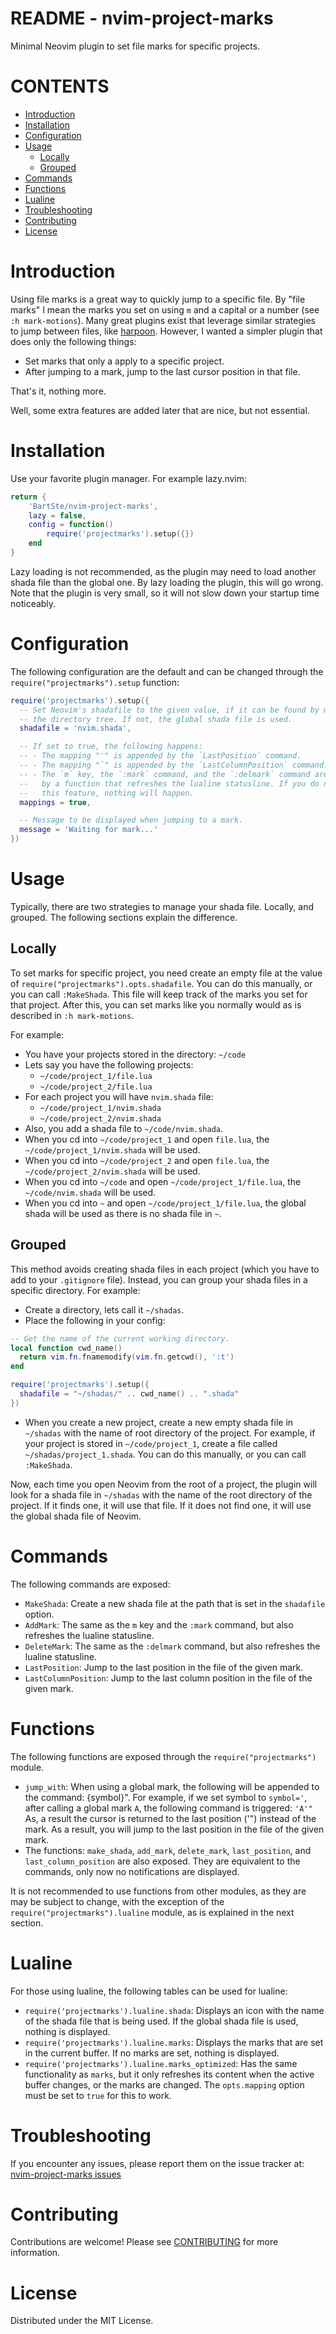 # README - nvim-project-marks

Minimal Neovim plugin to set file marks for specific projects.

# CONTENTS

<!--toc:start-->
- [Introduction](#introduction)
- [Installation](#installation)
- [Configuration](#configuration)
- [Usage](#usage)
  - [Locally](#locally)
  - [Grouped](#grouped)
- [Commands](#commands)
- [Functions](#functions)
- [Lualine](#lualine)
- [Troubleshooting](#troubleshooting)
- [Contributing](#contributing)
- [License](#license)
<!--toc:end-->

# Introduction

Using file marks is a great way to quickly jump to a specific file. By "file
marks" I mean the marks you set on using `m` and a capital or a number (see `:h
mark-motions`). Many great plugins exist that leverage similar strategies to
jump between files, like [harpoon](https://github.com/ThePrimeagen/harpoon).
However, I wanted a simpler plugin that does only the following things:

- Set marks that only a apply to a specific project.
- After jumping to a mark, jump to the last cursor position in that file.

That's it, nothing more.

Well, some extra features are added later that are nice, but not essential.

# Installation

Use your favorite plugin manager. For example lazy.nvim:

```lua
return {
    'BartSte/nvim-project-marks',
    lazy = false,
    config = function()
        require('projectmarks').setup({})
    end
}
```

Lazy loading is not recommended, as the plugin may need to load another shada
file than the global one. By lazy loading the plugin, this will go wrong. Note
that the plugin is very small, so it will not slow down your startup time
noticeably.

# Configuration

The following configuration are the default and can be changed through the
`require("projectmarks").setup` function:

```lua
require('projectmarks').setup({
  -- Set Neovim's shadafile to the given value, if it can be found by moving up
  -- the directory tree. If not, the global shada file is used.
  shadafile = 'nvim.shada',

  -- If set to true, the following happens:
  -- - The mapping "'" is appended by the `LastPosition` command.
  -- - The mapping "`" is appended by the `LastColumnPosition` command.
  -- - The `m` key, the `:mark` command, and the `:delmark` command are appended
  --   by a function that refreshes the lualine statusline. If you do not use
  --   this feature, nothing will happen.
  mappings = true,

  -- Message to be displayed when jumping to a mark.
  message = 'Waiting for mark...'
})
```

# Usage

Typically, there are two strategies to manage your shada file. Locally, and
grouped. The following sections explain the difference.

## Locally

To set marks for specific project, you need create an empty file at the value of
`require("projectmarks").opts.shadafile`. You can do this manually, or
you can call `:MakeShada`. This file will keep track of the marks you set for
that project. After this, you can set marks like you normally would as is
described in `:h mark-motions`.

For example:

- You have your projects stored in the directory: `~/code`
- Lets say you have the following projects:
  - `~/code/project_1/file.lua`
  - `~/code/project_2/file.lua`
- For each project you will have `nvim.shada` file:
  - `~/code/project_1/nvim.shada`
  - `~/code/project_2/nvim.shada`
- Also, you add a shada file to `~/code/nvim.shada`.
- When you cd into `~/code/project_1` and open `file.lua`, the
  `~/code/project_1/nvim.shada` will be used.
- When you cd into `~/code/project_2` and open `file.lua`, the
  `~/code/project_2/nvim.shada` will be used.
- When you cd into `~/code` and open `~/code/project_1/file.lua`, the
  `~/code/nvim.shada` will be used.
- When you cd into `~` and open `~/code/project_1/file.lua`, the global shada
  will be used as there is no shada file in `~`.

## Grouped

This method avoids creating shada files in each project (which you have to add
to your `.gitignore` file). Instead, you can group your shada files in a
specific directory. For example:

- Create a directory, lets call it `~/shadas`.
- Place the following in your config:

```lua
-- Get the name of the current working directory.
local function cwd_name()
  return vim.fn.fnamemodify(vim.fn.getcwd(), ':t')
end

require('projectmarks').setup({
  shadafile = "~/shadas/" .. cwd_name() .. ".shada"
})
```

- When you create a new project, create a new empty shada file in `~/shadas`
  with the name of root directory of the project. For example, if your project
  is stored in `~/code/project_1`, create a file called
  `~/shadas/project_1.shada`. You can do this manually, or you can call
  `:MakeShada`.

Now, each time you open Neovim from the root of a project, the plugin will look
for a shada file in `~/shadas` with the name of the root directory of the
project. If it finds one, it will use that file. If it does not find one, it
will use the global shada file of Neovim.

# Commands

The following commands are exposed:

- `MakeShada`: Create a new shada file at the path that is set in the `shadafile`
  option.
- `AddMark`: The same as the `m` key and the `:mark` command, but also refreshes
  the lualine statusline.
- `DeleteMark`: The same as the `:delmark` command, but also refreshes the
  lualine statusline.
- `LastPosition`: Jump to the last position in the file of the given mark.
- `LastColumnPosition`: Jump to the last column position in the file of the
  given mark.

# Functions

The following functions are exposed through the `require("projectmarks")`
module.

- `jump_with`: When using a global mark, the following will be appended to the
  command: {symbol}". For example, if we set symbol to `symbol='`, after calling
  a global mark `A`, the following command is triggered: `'A'"` As, a result the
  cursor is returned to the last position ('") instead of the mark. As a result,
  you will jump to the last position in the file of the given mark.
- The functions: `make_shada`, `add_mark`, `delete_mark`, `last_position`, and
  `last_column_position` are also exposed. They are equivalent to the commands,
  only now no notifications are displayed.

It is not recommended to use functions from other modules, as they are may be
subject to change, with the exception of the `require("projectmarks").lualine`
module, as is explained in the next section.

# Lualine

For those using lualine, the following tables can be used for lualine:

- `require('projectmarks').lualine.shada`: Displays an icon with the name of the
  shada file that is being used. If the global shada file is used, nothing is
  displayed.
- `require('projectmarks').lualine.marks`: Displays the marks that are set in
  the current buffer. If no marks are set, nothing is displayed.
- `require('projectmarks').lualine.marks_optimized`: Has the same functionality
  as `marks`, but it only refreshes its content when the active buffer changes,
  or the marks are changed. The `opts.mapping` option must be set to `true` for
  this to work.

# Troubleshooting

If you encounter any issues, please report them on the issue tracker at:
[nvim-project-marks issues](https://github.com/BartSte/nvim-project-marks/issues)

# Contributing

Contributions are welcome! Please see [CONTRIBUTING](./CONTRIBUTING.md) for
more information.

# License

Distributed under the MIT License.
